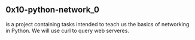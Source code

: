 ## 0x10-python-network_0
is a project containing tasks intended to teach us the basics of networking in Python. We will use curl to query web serveres.
